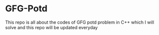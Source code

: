 # GFG-Potd
This repo is all about the codes of GFG potd problem in C++ which I will solve and this repo will be updated everyday
